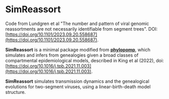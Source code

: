 # SimReassort
Code from Lundgren et al "The number and pattern of viral genomic reassortments are not necessarily identifiable from segment trees". DOI: [https://doi.org/10.1101/2023.09.20.558687](https://doi.org/10.1101/2023.09.20.558687).

**SimReassort** is a minimal package modified from [**phylopomp**](https://github.com/kingaa/phylopomp), which simulates and infers from genealogies given a broad classes of compartmental epidemiological models, described in King et al (2022), doi: [https://doi.org/10.1016/j.tpb.2021.11.003](https://doi.org/10.1016/j.tpb.2021.11.003).

**SimReassort** simulates transmission dynamics and the genealogical evolutions for two-segment viruses, using a linear-birth-death model structure.



